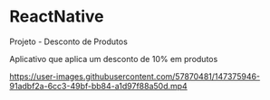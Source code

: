 # ReactNative
Projeto - Desconto de Produtos

Aplicativo que aplica um desconto de 10% em produtos

https://user-images.githubusercontent.com/57870481/147375946-91adbf2a-6cc3-49bf-bb84-a1d97f88a50d.mp4
